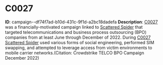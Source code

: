 # C0027

**ID**: campaign--df74f7ad-b10d-431c-9f1d-a2bc18dadefa
**Description**: [C0027](https://attack.mitre.org/campaigns/C0027) was a financially-motivated campaign linked to [Scattered Spider](https://attack.mitre.org/groups/G1015) that targeted telecommunications and business process outsourcing (BPO) companies from at least June through December of 2022. During [C0027](https://attack.mitre.org/campaigns/C0027) [Scattered Spider](https://attack.mitre.org/groups/G1015) used various forms of social engineering, performed SIM swapping, and attempted to leverage access from victim environments to mobile carrier networks.(Citation: Crowdstrike TELCO BPO Campaign December 2022)


